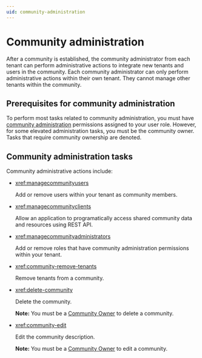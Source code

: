 ```yaml
---
uid: community-administration
---
```


# Community administration

After a community is established, the community administrator from each tenant can perform administrative actions to integrate new tenants and users in the community. Each community administrator can only perform administrative actions within their own tenant. They cannot manage other tenants within the community.

## Prerequisites for community administration

To perform most tasks related to community administration, you must have [community administration](xref:ccRoles#community-administrators-preview) permissions assigned to your user role. However, for some elevated administration tasks, you must be the community owner. Tasks that require community ownership are denoted.

## Community administration tasks

Community administrative actions include:

- <xref:managecommunityusers>

	Add or remove users within your tenant as community members.

- <xref:managecommunityclients>

	Allow an application to programatically access shared community data and resources using REST API.

- <xref:managecommunityadministrators>

	Add or remove roles that have community administration permissions within your tenant.

- <xref:community-remove-tenants>

	Remove tenants from a community. 

- <xref:delete-community>

	Delete the community. 
	
	**Note:** You must be a [Community Owner](xref:ccRoles#community-owner-preview) to delete a community.

- <xref:community-edit>

	Edit the community description. 
	
	**Note:** You must be a [Community Owner](xref:ccRoles#community-owner-preview) to edit a community.

